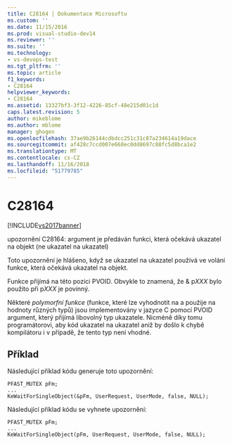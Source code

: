 ```yaml
---
title: C28164 | Dokumentace Microsoftu
ms.custom: ''
ms.date: 11/15/2016
ms.prod: visual-studio-dev14
ms.reviewer: ''
ms.suite: ''
ms.technology:
- vs-devops-test
ms.tgt_pltfrm: ''
ms.topic: article
f1_keywords:
- C28164
helpviewer_keywords:
- C28164
ms.assetid: 13327bf3-3f12-4226-85cf-48e215d01c1d
caps.latest.revision: 5
author: mikeblome
ms.author: mblome
manager: ghogen
ms.openlocfilehash: 37ae9b26144cdbdcc251c31c87a234614a19dace
ms.sourcegitcommit: af428c7ccd007e668ec0dd8697c88fc5d8bca1e2
ms.translationtype: MT
ms.contentlocale: cs-CZ
ms.lasthandoff: 11/16/2018
ms.locfileid: "51779785"
---
```

# <a name="c28164"></a>C28164
[!INCLUDE[vs2017banner](../includes/vs2017banner.md)]

upozornění C28164: argument je předáván funkci, která očekává ukazatel na objekt (ne ukazatel na ukazatel)  
  
 Toto upozornění je hlášeno, když se ukazatel na ukazatel používá ve volání funkce, která očekává ukazatel na objekt.  
  
 Funkce přijímá na této pozici PVOID. Obvykle to znamená, že & p*XXX* bylo použito při p*XXX* je povinný.  
  
 Některé *polymorfní funkce* (funkce, které lze vyhodnotit na a použije na hodnoty různých typů) jsou implementovány v jazyce C pomocí PVOID argument, který přijímá libovolný typ ukazatele. Nicméně díky tomu programátorovi, aby kód ukazatel na ukazatel aniž by došlo k chybě kompilátoru i v případě, že tento typ není vhodné.  
  
## <a name="example"></a>Příklad  
 Následující příklad kódu generuje toto upozornění:  
  
```  
PFAST_MUTEX pFm;  
...  
KeWaitForSingleObject(&pFm, UserRequest, UserMode, false, NULL);  
```  
  
 Následující příklad kódu se vyhnete upozornění:  
  
```  
PFAST_MUTEX pFm;  
...  
KeWaitForSingleObject(pFm, UserRequest, UserMode, false, NULL);  
```




